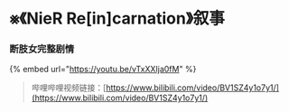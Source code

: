 # ⨳《NieR Re\[in]carnation》叙事

### 断肢女完整剧情

{% embed url="https://youtu.be/vTxXXIja0fM" %}

> 哔哩哔哩视频链接：[https://www.bilibili.com/video/BV1SZ4y1o7y1/](https://www.bilibili.com/video/BV1SZ4y1o7y1/)
